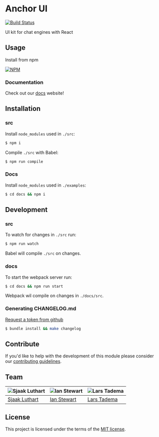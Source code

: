 # Anchor UI

[![Build Status](https://travis-ci.org/anchorchat/anchor-ui.svg?branch=master)](https://travis-ci.org/anchorchat/anchor-ui)

UI kit for chat engines with React

## Usage

Install from npm

[![NPM](https://nodei.co/npm/anchor-ui.png)](https://nodei.co/npm/anchor-ui/)

### Documentation

Check out our [docs](https://anchorchat.github.io/anchor-ui/#/) website!

## Installation

### src

Install `node_modules` used in `./src`:

```bash
$ npm i
```

Compile `./src` with Babel:

```bash
$ npm run compile
```

### Docs

Install `node_modules` used in `./examples`:

```bash
$ cd docs && npm i
```

## Development

### src

To watch for changes in `./src` run:

```bash
$ npm run watch
```

Babel will compile `./src` on changes.

### docs

To start the webpack server run:

```bash
$ cd docs && npm run start
```

Webpack wil compile on changes in `./docs/src`.

### Generating CHANGELOG.md

[Request a token from github](https://github.com/skywinder/github-changelog-generator#github-token)

```bash
$ bundle install && make changelog
```

## Contribute

If you'd like to help with the development of this module please consider our [contributing guidelines](https://github.com/anchorchat/anchor-ui/blob/master/CONTRIBUTING.md).

## Team

![Sjaak Luthart](https://avatars1.githubusercontent.com/u/6596471?v=3&s=150) | ![Ian Stewart ](https://avatars2.githubusercontent.com/u/14125280?v=3&s=150) | ![Lars Tadema ](https://avatars0.githubusercontent.com/u/16486197?v=3&s=150)
---|---|---
[Sjaak Luthart](https://github.com/sjaakluthart) | [Ian Stewart](https://github.com/IanCStewart) | [Lars Tadema](https://github.com/larstadema)

## License

This project is licensed under the terms of the [MIT license](https://github.com/anchorchat/anchor-ui/blob/master/LICENSE).
